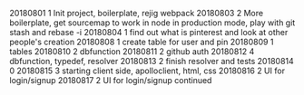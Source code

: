 20180801 1
Init project, boilerplate, rejig webpack 
20180803 2
More boilerplate, get sourcemap to work in node in production mode, play with git stash and rebase -i
20180804  1
find out what is pinterest and look at other people's creation
20180808  1
create table for user and pin
20180809  1
tables
20180810  2
dbfunction
20180811  2
github auth
20180812 4
dbfunction, typedef, resolver
20180813  2
finish resolver and tests
20180814  0
20180815  3
starting client side, apolloclient, html, css
20180816  2
UI for login/signup
20180817  2
UI for login/signup continued